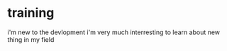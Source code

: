 # training
i'm new to the devlopment
i'm very much interresting to learn about new thing in my field

